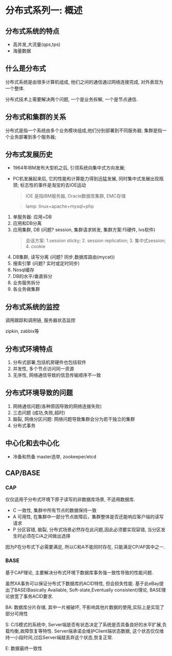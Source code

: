 # 分布式系列一: 概述

## 分布式系统的特点

* 高并发,大流量(qps,tps)
* 海量数据

## 什么是分布式

分布式系统是由很多计算机组成, 他们之间的通信通过网络连接完成, 对外表现为一个整体. 

分布式技术上需要解决两个问题, 一个是业务拆解, 一个是节点通信.

## 分布式和集群的关系

分布式是指一个系统由多个业务模块组成,他们分别部署到不同服务器;
集群是指一个业务部署到多个服务器;

## 分布式发展历史

* 1964年IBM发布大型机之后, 引领系统向集中式方向发展;
* PC机发展起来后, 它的性能和计算能力得到迅猛发展, 同时集中式发展出现瓶颈; 标志性的事件是淘宝的去IOE运动
    > IOE 是指IBM服务器, Oracle数据库集群, EMC存储

    > lamp: linux+apache+mysql+php

1. 单服务器: 应用+DB
2. 应用和DB分离
3. 应用集群, DB  (问题? session, 集群请求转发, 集群方案:f5硬件, lvs软件)
    > 会话方案: 1.session sticky; 2. session replication; 3. 集中式session; 4. cookie
4. DB集群, 读写分离 (问题? 同步,数据库路由(mycat))
5. 搜索引擎  (问题? 实时或定时同步)
6. Nosql缓存
7. DB的水平/垂直拆分
8. 业务服务拆分
9. 各业务做集群

## 分布式系统的监控

调用跟踪和调用链, 服务器状态监控

zipkin, zabbix等

## 分布式环境特点

1. 分布式部署,包括机房硬件也包括软件
2. 并发性, 多个节点访问同一资源
3. 无序性, 网络通信导致的信息传输顺序不一致

## 分布式环境导致的问题

1. 网络通信问题(各种原因导致的网络连接失败)
2. 三态问题 (成功,失败,超时)
3. 脑裂, 网络分区问题: 网络问题导致集群会分为若干独立的集群
4. 分布式事务 

## 中心化和去中心化

* 冷备和热备 master选举, zookeeper/etcd

## CAP/BASE 

### CAP

仅仅适用于分布式环境下原子读写的非数据库场景, 不适用数据库.

* C 一致性, 集群中所有节点的数据保持一致
* A 可用性, 在集群中一部分节点故障后，集群整体是否还能响应客户端的读写请求
* P 分区容错, 脑裂, 分布式场景必然存在此问题,因此必须要实现容错, 当分区发生时必须在C/A之间做出选择

因为P在分布式下必需要满足, 所以C和A不能同时存在, 只能满足CP/AP其中之一.

### BASE 

基于CAP理论, 主要解决分布式环境下数据库事务强一致性导致的性能问题. 

虽然XA事务可以保证分布式下数据库的ACID特性, 但会损失性能. 基于此eBay提出了BASE(Basically Available, Soft-state,Eventually consistent)理论, BASE理论放宽了事务ACID要求.

BA: 数据库分片存储, 其中一片被破坏, 不影响其他片数据的使用,实际上是实现了部分可用性

S: C/S模式的系统中, Server端是否有状态决定了系统是否具备良好的水平扩展,负载均衡,故障恢复等特性.
Server端承诺会维护Client端状态数据, 这个状态仅仅维持一小段时间,过后Server端就丢弃这个状态,恢复正常.

E: 数据最终一致性


